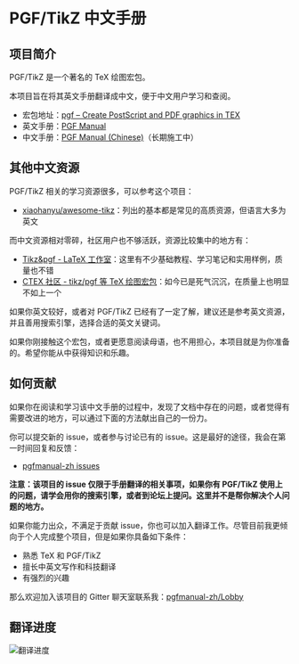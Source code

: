 # PGF/TikZ 中文手册

## 项目简介
PGF/TikZ 是一个著名的 TeX 绘图宏包。

本项目旨在将其英文手册翻译成中文，便于中文用户学习和查阅。

* 宏包地址：[pgf – Create PostScript and PDF graphics in TEX](https://ctan.org/pkg/pgf)
* 英文手册：[PGF Manual](http://mirrors.ctan.org/graphics/pgf/base/doc/pgfmanual.pdf)
* 中文手册：[PGF Manual (Chinese)](https://github.com/Hansimov/pgfmanual-zh/blob/master/pgf-zh/pgfmanual-zh.pdf)（长期施工中）

## 其他中文资源
PGF/TikZ 相关的学习资源很多，可以参考这个项目：
* [xiaohanyu/awesome-tikz](https://github.com/xiaohanyu/awesome-tikz)：列出的基本都是常见的高质资源，但语言大多为英文

而中文资源相对零碎，社区用户也不够活跃，资源比较集中的地方有：
* [Tikz&pgf - LaTeX 工作室](http://www.latexstudio.net/archives/category/tex-graphics/tikz-example)：这里有不少基础教程、学习笔记和实用样例，质量也不错
* [CTEX 社区 - tikz/pgf 等 TeX 绘图宏包](http://bbs.ctex.org/forum.php?mod=forumdisplay&fid=51&filter=typeid&typeid=26)：如今已是死气沉沉，在质量上也明显不如上一个

如果你英文较好，或者对 PGF/TikZ 已经有了一定了解，建议还是参考英文资源，并且善用搜索引擎，选择合适的英文关键词。

如果你刚接触这个宏包，或者更愿意阅读母语，也不用担心，本项目就是为你准备的。希望你能从中获得知识和乐趣。

## 如何贡献
如果你在阅读和学习该中文手册的过程中，发现了文档中存在的问题，或者觉得有需要改进的地方，可以通过下面的方法献出自己的一份力。

你可以提交新的 issue，或者参与讨论已有的 issue。这是最好的途径，我会在第一时间回复和反馈：
* [pgfmanual-zh issues](https://github.com/Hansimov/pgfmanual-zh/issues)

**注意：该项目的 issue 仅限于手册翻译的相关事项，如果你有 PGF/TikZ 使用上的问题，请学会用你的搜索引擎，或者到论坛上提问。这里并不是帮你解决个人问题的地方。**

如果你能力出众，不满足于贡献 issue，你也可以加入翻译工作。尽管目前我更倾向于个人完成整个项目，但是如果你具备如下条件：
* 熟悉 TeX 和 PGF/TikZ
* 擅长中英文写作和科技翻译
* 有强烈的兴趣

那么欢迎加入该项目的 Gitter 聊天室联系我：[pgfmanual-zh/Lobby](https://gitter.im/pgfmanual-zh/Lobby)

## 翻译进度

![翻译进度](https://github.com/Hansimov/pgfmanual-zh/blob/master/pgf-zh/schedule/translation-schedule.png)
